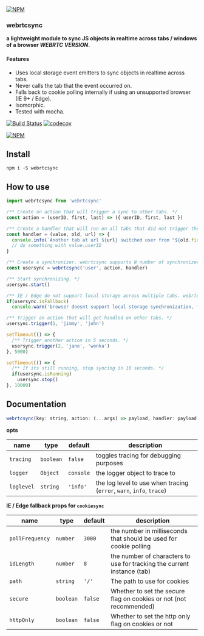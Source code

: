 [![NPM](https://raw.githubusercontent.com/noderaider/localsync/master/public/images/localsync.gif)](https://npmjs.com/packages/localsync)

### webrtcsync

**a lightweight module to sync JS objects in realtime across tabs / windows of a browser *WEBRTC VERSION*.**

#### Features

* Uses local storage event emitters to sync objects in realtime across tabs.
* Never calls the tab that the event occurred on.
* Falls back to cookie polling internally if using an unsupported browser (IE 9+ / Edge).
* Isomorphic.
* Tested with mocha.

[![Build Status](https://travis-ci.org/noderaider/localsync.svg?branch=master)](https://travis-ci.org/noderaider/localsync)
[![codecov](https://codecov.io/gh/noderaider/localsync/branch/master/graph/badge.svg)](https://codecov.io/gh/noderaider/localsync)

[![NPM](https://nodei.co/npm/localsync.png?stars=true&downloads=true)](https://nodei.co/npm/localsync/)

## Install

`npm i -S webrtcsync`


## How to use

```js
import webrtcsync from 'webrtcsync'

/** Create an action that will trigger a sync to other tabs. */
const action = (userID, first, last) => ({ userID, first, last })

/** Create a handler that will run on all tabs that did not trigger the sync. */
const handler = (value, old, url) => {
  console.info(`Another tab at url ${url} switched user from "${old.first} ${old.last}" to "${value.first} ${value.last}".`)
  // do something with value.userID
}

/** Create a synchronizer. webrtcsync supports N number of synchronizers for different things across your app. */
const usersync = webrtcsync('user', action, handler)

/** Start synchronizing. */
usersync.start()

/** IE / Edge do not support local storage across multiple tabs. webrtcsync will automatically fallback to a cookie polling mechanism here. You don't need to do anything else. */
if(usersync.isFallback)
  console.warn('browser doesnt support local storage synchronization, falling back to cookie synchronization.')

/** Trigger an action that will get handled on other tabs. */
usersync.trigger(1, 'jimmy', 'john')

setTimeout(() => {
  /** Trigger another action in 5 seconds. */
  usersync.trigger(2, 'jane', 'wonka')
}, 5000)

setTimeout(() => {
  /** If its still running, stop syncing in 10 seconds. */
  if(usersync.isRunning)
    usersync.stop()
}, 10000)
```

## Documentation

```js
webrtcsync(key: string, action: (...args) => payload, handler: payload => {}, [opts: Object]): { start, stop, trigger, isRunning, isFallback }
```

**opts**

**name**    | **type**    | **default**   | **description**
--------    | --------    | -----------   | ---------------
`tracing`   | `boolean`   | `false`       | toggles tracing for debugging purposes
`logger`    | `Object`    | `console`     | the logger object to trace to
`loglevel`  | `string`    | `'info'`      | the log level to use when tracing (`error`, `warn`, `info`, `trace`)

**IE / Edge fallback props for `cookiesync`**

**name**        | **type**      | **default**   | **description**
--------        | --------      | -----------   | ---------------
`pollFrequency` | `number`      | `3000`        | the number in milliseconds that should be used for cookie polling
`idLength`      | `number`      | `8`           | the number of characters to use for tracking the current instance (tab)
`path`          | `string`      | `'/'`         | The path to use for cookies
`secure`        | `boolean`     | `false`       | Whether to set the secure flag on cookies or not (not recommended)
`httpOnly`      | `boolean`     | `false`       | Whether to set the http only flag on cookies or not
